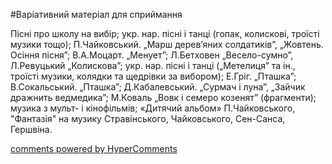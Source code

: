 <div id="hypercomments_widget" class="js-hypercomments-widget invisible"></div>


#Варіативний матеріал для сприймання

Пісні про школу на вибір; укр. нар. пісні і танці (гопак, колискові, троїсті музики тощо); П.Чайковський. „Марш дерев’яних солдатиків”, „Жовтень. Осіння пісня”; В.А.Моцарт. „Менует”; Л.Бетховен „Весело-сумно”, Л.Ревуцький „Колискова”; укр. нар. пісні і танці („Метелиця” та ін., троїсті музики, колядки та щедрівки за вибором); Е.Гріг. „Пташка”; В.Сокальський. „Пташка”;  Д.Кабалевський. „Сурмач і луна”, „Зайчик дражнить ведмедика”; М.Коваль „Вовк і семеро козенят” (фрагменти); музика з мульт- і кінофільмів; «Дитячий альбом» П.Чайковського, "Фантазія" на музику Стравінського, Чайковського, Сен-Санса, Гершвіна.

<div class="js-hypercomments-container">
    <a href="http://hypercomments.com" class="hc-link" title="comments widget">comments powered by HyperComments</a>
</div>